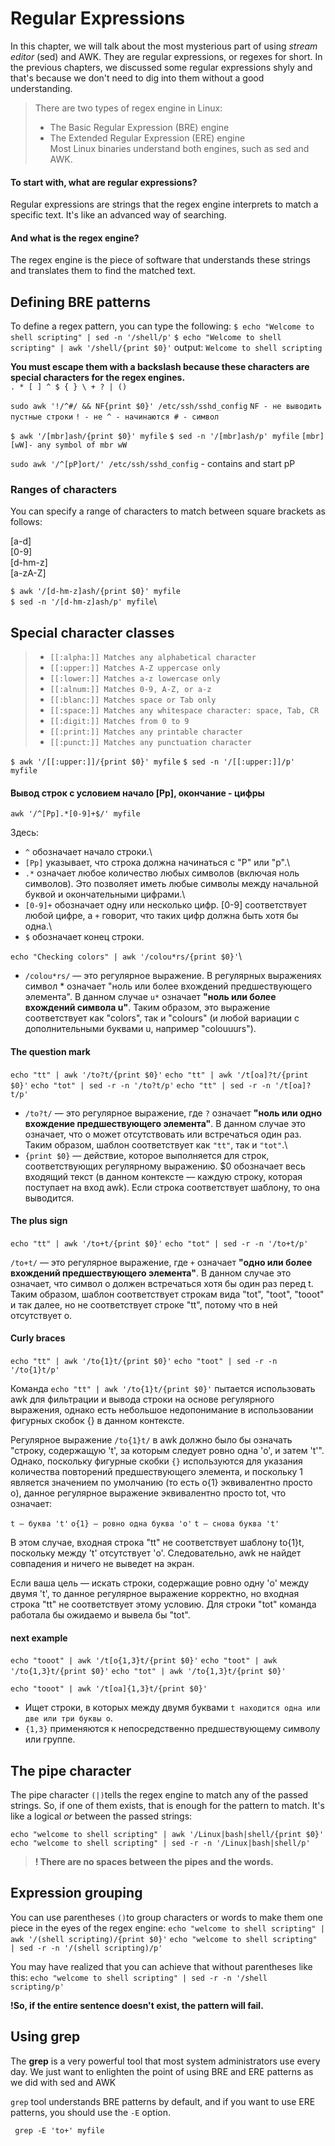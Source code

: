 # Regular Expressions

In this chapter, we will talk about the most mysterious part of using _stream editor_ (sed) and
AWK. They are regular expressions, or regexes for short. In the previous chapters, we
discussed some regular expressions shyly and that's because we don't need to dig into them
without a good understanding.

>There are two types of regex engine in Linux:
>- The Basic Regular Expression (BRE) engine
>- The Extended Regular Expression (ERE) engine\
>Most Linux binaries understand both engines, such as sed and AWK.

#### To start with, what are regular expressions?
Regular expressions are strings that the regex engine interprets to match a specific text. It's
like an advanced way of searching.

#### And what is the regex engine?
The regex engine is the piece of software that understands these strings and translates them
to find the matched text.

## Defining BRE patterns
To define a regex pattern, you can type the following:
`$ echo "Welcome to shell scripting" | sed -n '/shell/p'`
`$ echo "Welcome to shell scripting" | awk '/shell/{print $0}'`
output:
`Welcome to shell scripting`

__You must escape them with a backslash because these characters are
special characters for the regex engines.__\
`. * [ ] ^ $ { } \ + ? | ()`

`sudo awk '!/^#/ && NF{print $0}' /etc/ssh/sshd_config`
`NF - не выводить пустные строки`
`! - не ^ - начинаются # - символ`

`$ awk '/[mbr]ash/{print $0}' myfile`
`$ sed -n '/[mbr]ash/p' myfile`
`[mbr] [wW]- any symbol of mbr wW`

`sudo awk '/^[pP]ort/' /etc/ssh/sshd_config` - contains and start pP

### Ranges of characters
You can specify a range of characters to match between square brackets as follows:

[a-d]\
[0-9]\
[d-hm-z]\
[a-zA-Z]

`$ awk '/[d-hm-z]ash/{print $0}' myfile`\
`$ sed -n '/[d-hm-z]ash/p' myfile`\

## Special character classes
> - `[[:alpha:]] Matches any alphabetical character`
> - `[[:upper:]] Matches A-Z uppercase only`
> - `[[:lower:]] Matches a-z lowercase only`
> - `[[:alnum:]] Matches 0-9, A-Z, or a-z`
> - `[[:blanc:]] Matches space or Tab only`
> - `[[:space:]] Matches any whitespace character: space, Tab, CR`
> - `[[:digit:]] Matches from 0 to 9`
> - `[[:print:]] Matches any printable character`
> - `[[:punct:]] Matches any punctuation character`

`$ awk '/[[:upper:]]/{print $0}' myfile`
`$ sed -n '/[[:upper:]]/p' myfile`

#### Вывод строк с условием начало [Pp], окончание - цифры
`awk '/^[Pp].*[0-9]+$/' myfile`

Здесь:

- `^` обозначает начало строки.\
- `[Pp]` указывает, что строка должна начинаться с "P" или "p".\
- `.*` означает любое количество любых символов (включая ноль символов). Это позволяет иметь любые символы между начальной буквой и окончательными цифрами.\
- `[0-9]+` обозначает одну или несколько цифр. [0-9] соответствует любой цифре, а `+` говорит, что таких цифр должна быть хотя бы одна.\
- `$` обозначает конец строки.

`echo "Checking colors" | awk '/colou*rs/{print $0}'`\

- `/colou*rs/` — это регулярное выражение. В регулярных выражениях символ * означает "ноль или более вхождений предшествующего элемента". В данном случае `u*` означает __"ноль или более вхождений символа u"__. Таким образом, это выражение соответствует как "colors", так и "colours" (и любой вариации с дополнительными буквами u, например "colouuurs").

#### The question mark
`echo "tt" | awk '/to?t/{print $0}'`
`echo "tt" | awk '/t[oa]?t/{print $0}'`
`echo "tot" | sed -r -n '/to?t/p'`
`echo "tt" | sed -r -n '/t[oa]?t/p'`

- `/to?t/` — это регулярное выражение, где `?` означает __"ноль или одно вхождение предшествующего элемента"__. В данном случае это означает, что o может отсутствовать или встречаться один раз. Таким образом, шаблон соответствует как `"tt"`, так и `"tot"`.\
- `{print $0}` — действие, которое выполняется для строк, соответствующих регулярному выражению. $0 обозначает весь входящий текст (в данном контексте — каждую строку, которая поступает на вход awk). Если строка соответствует шаблону, то она выводится.

#### The plus sign

`echo "tt" | awk '/to+t/{print $0}'`
`echo "tot" | sed -r -n '/to+t/p'`

`/to+t/` — это регулярное выражение, где `+` означает __"одно или более вхождений предшествующего элемента"__. В данном случае это означает, что символ o должен встречаться хотя бы один раз перед t. Таким образом, шаблон соответствует строкам вида "tot", "toot", "tooot" и так далее, но не соответствует строке "tt", потому что в ней отсутствует o.

#### Curly braces
`echo "tt" | awk '/to{1}t/{print $0}'`
`echo "toot" | sed -r -n '/to{1}t/p'`

Команда `echo "tt" | awk '/to{1}t/{print $0}'` пытается использовать awk для фильтрации и вывода строки на основе регулярного выражения, однако есть небольшое недопонимание в использовании фигурных скобок {} в данном контексте.

Регулярное выражение `/to{1}t/` в awk должно было бы означать "строку, содержащую 't', за которым следует ровно одна 'o', и затем 't'". Однако, поскольку фигурные скобки `{}` используются для указания количества повторений предшествующего элемента, и поскольку 1 является значением по умолчанию (то есть o{1} эквивалентно просто o), данное регулярное выражение эквивалентно просто tot, что означает:

`t — буква 't'`
`o{1} — ровно одна буква 'o'`
`t — снова буква 't'`

В этом случае, входная строка "tt" не соответствует шаблону to{1}t, поскольку между 't' отсутствует 'o'. Следовательно, awk не найдет совпадения и ничего не выведет на экран.

Если ваша цель — искать строки, содержащие ровно одну 'o' между двумя 't', то данное регулярное выражение корректно, но входная строка "tt" не соответствует этому условию. Для строки "tot" команда работала бы ожидаемо и вывела бы "tot".

#### next example
`echo "tooot" | awk '/t[o{1,3}t/{print $0}'`
`echo "toot" | awk '/to{1,3}t/{print $0}'`
`echo "tot" | awk '/to{1,3}t/{print $0}'`

`echo "tooot" | awk '/t[oa]{1,3}t/{print $0}'`

- Ищет строки, в которых между двумя буквами `t находится одна или две или три буквы o`. 
- `{1,3}` применяются к непосредственно предшествующему символу или группе.


## The pipe character

The pipe character `(|)`tells the regex engine to match any of the passed strings. So, if one of
them exists, that is enough for the pattern to match. It's like a logical _or_ between the passed
strings:

`echo "welcome to shell scripting" | awk '/Linux|bash|shell/{print $0}'`
`echo "welcome to shell scripting" | sed -r -n '/Linux|bash|shell/p'`
>__!  There are no spaces between the pipes and the words.__

## Expression grouping
You can use parentheses `()`to group characters or words to make them one piece in the
eyes of the regex engine:
`echo "welcome to shell scripting" | awk '/(shell scripting)/{print $0}'`
`echo "welcome to shell scripting" | sed -r -n '/(shell scripting)/p'`

You may have realized that you can achieve that without parentheses like this:
`echo "welcome to shell scripting" | sed -r -n '/shell scripting/p'`

__!So, if the entire sentence doesn't exist, the pattern will fail.__

## Using grep
The __grep__ is a very powerful tool that most system administrators use every day. We just
want to enlighten the point of using BRE and ERE patterns as we did with sed and AWK

`grep` tool understands BRE patterns by default, and if you want to use ERE patterns, you
should use the `-E` option.

` grep -E 'to+' myfile`
